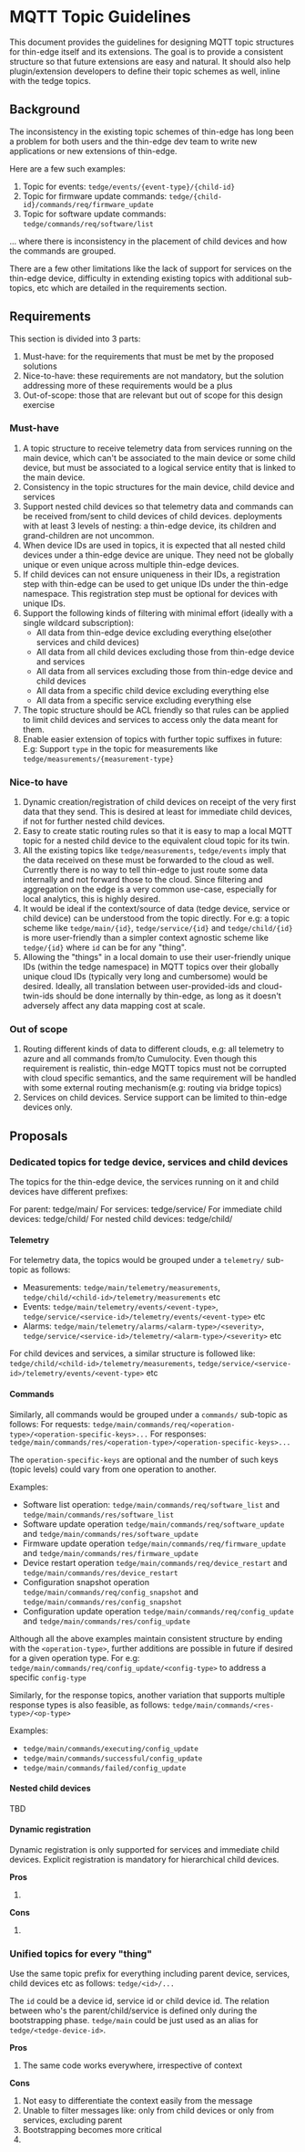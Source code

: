 # MQTT Topic Guidelines

This document provides the guidelines for designing MQTT topic structures for thin-edge itself and its extensions.
The goal is to provide a consistent structure so that future extensions are easy and natural.
It should also help plugin/extension developers to define their topic schemes as well, inline with the tedge topics.

## Background

The inconsistency in the existing topic schemes of thin-edge has long been a problem for both users and the
thin-edge dev team to write new applications or new extensions of thin-edge.

Here are a few such examples:
1. Topic for events: `tedge/events/{event-type}/{child-id}`
1. Topic for firmware update commands: `tedge/{child-id}/commands/req/firmware_update`
1. Topic for software update commands: `tedge/commands/req/software/list`

... where there is inconsistency in the placement of child devices and how the commands are grouped.

There are a few other limitations like the lack of support for services on the thin-edge device,
difficulty in extending existing topics with additional sub-topics, etc
which are detailed in the requirements section.

## Requirements

This section is divided into 3 parts:
1. Must-have: for the requirements that must be met by the proposed solutions
2. Nice-to-have: these requirements are not mandatory, but the solution addressing more of these requirements would be a plus
3. Out-of-scope: those that are relevant but out of scope for this design exercise

### Must-have

1. A topic structure to receive telemetry data from services running on the main device,
   which can't be associated to the main device or some child device,
   but must be associated to a logical service entity that is linked to the main device.
1. Consistency in the topic structures for the main device, child device and services
1. Support nested child devices so that telemetry data and commands can be received from/sent to child devices of child devices.
   deployments with at least 3 levels of nesting: a thin-edge device, its children and grand-children are not uncommon.
1. When device IDs are used in topics, it is expected that all nested child devices under a thin-edge device are unique.
   They need not be globally unique or even unique across multiple thin-edge devices.
1. If child devices can not ensure uniqueness in their IDs,
   a registration step with thin-edge can be used to get unique IDs under the thin-edge namespace.
   This registration step must be optional for devices with unique IDs.
1. Support the following kinds of filtering with minimal effort (ideally with a single wildcard subscription):
   * All data from thin-edge device excluding everything else(other services and child devices)
   * All data from all child devices excluding those from thin-edge device and services
   * All data from all services excluding those from thin-edge device and child devices
   * All data from a specific child device excluding everything else
   * All data from a specific service excluding everything else
1. The topic structure should be ACL friendly so that rules can be applied
   to limit child devices and services to access only the data meant for them.
1. Enable easier extension of topics with further topic suffixes in future:
   E.g: Support `type` in the topic for measurements like `tedge/measurements/{measurement-type}`

### Nice-to have

1. Dynamic creation/registration of child devices on receipt of the very first data that they send.
   This is desired at least for immediate child devices, if not for further nested child devices.
1. Easy to create static routing rules so that it is easy to map a local MQTT topic for a nested child device
   to the equivalent cloud topic for its twin.
1. All the existing topics like `tedge/measurements`, `tedge/events` imply that the data received on these
   must be forwarded to the cloud as well.
   Currently there is no way to tell thin-edge to just route some data internally and not forward those to the cloud.
   Since filtering and aggregation on the edge is a very common use-case, especially for local analytics, this is highly desired.
1. It would be ideal if the context/source of data (tedge device, service or child device)
   can be understood from the topic directly.
   For e.g: a topic scheme like `tedge/main/{id}`, `tedge/service/{id}` and `tedge/child/{id}` is more user-friendly
   than a simpler context agnostic scheme like `tedge/{id}` where `id` can be for any "thing".
1. Allowing the "things" in a local domain to use their user-friendly unique IDs (within the tedge namespace)
   in MQTT topics over their globally unique cloud IDs (typically very long and cumbersome) would be desired.
   Ideally, all translation between user-provided-ids and cloud-twin-ids should be done internally by thin-edge,
   as long as it doesn't adversely affect any data mapping cost at scale.

### Out of scope

1. Routing different kinds of data to different clouds, e.g: all telemetry to azure and all commands from/to Cumulocity.
   Even though this requirement is realistic, thin-edge MQTT topics must not be corrupted with cloud specific semantics,
   and the same requirement will be handled with some external routing mechanism(e.g: routing via bridge topics)
1. Services on child devices. Service support can be limited to thin-edge devices only.

## Proposals

### Dedicated topics for tedge device, services and child devices

The topics for the thin-edge device, the services running on it and child devices have different prefixes:

For parent: tedge/main/
For services: tedge/service/<service-id>
For immediate child devices: tedge/child/<child-id>
For nested child devices: tedge/child/<child-id>

#### Telemetry

For telemetry data, the topics would be grouped under a `telemetry/` sub-topic as follows:
* Measurements: `tedge/main/telemetry/measurements`, `tedge/child/<child-id>/telemetry/measurements` etc
* Events: `tedge/main/telemetry/events/<event-type>`, `tedge/service/<service-id>/telemetry/events/<event-type>` etc
* Alarms: `tedge/main/telemetry/alarms/<alarm-type>/<severity>`, `tedge/service/<service-id>/telemetry/<alarm-type>/<severity>` etc

For child devices and services, a similar structure is followed like: `tedge/child/<child-id>/telemetry/measurements`,
`tedge/service/<service-id>/telemetry/events/<event-type>` etc

#### Commands

Similarly, all commands would be grouped under a `commands/` sub-topic as follows:
For requests: `tedge/main/commands/req/<operation-type>/<operation-specific-keys>...`
For responses: `tedge/main/commands/res/<operation-type>/<operation-specific-keys>...`

The `operation-specific-keys` are optional and the number of such keys (topic levels) could vary from one operation to another.

Examples:
* Software list operation: `tedge/main/commands/req/software_list` and `tedge/main/commands/res/software_list`
* Software update operation `tedge/main/commands/req/software_update` and `tedge/main/commands/res/software_update`
* Firmware update operation `tedge/main/commands/req/firmware_update` and `tedge/main/commands/res/firmware_update`
* Device restart operation `tedge/main/commands/req/device_restart` and `tedge/main/commands/res/device_restart`
* Configuration snapshot operation `tedge/main/commands/req/config_snapshot` and `tedge/main/commands/res/config_snapshot`
* Configuration update operation `tedge/main/commands/req/config_update` and `tedge/main/commands/res/config_update`

Although all the above examples maintain consistent structure by ending with the `<operation-type>`,
further additions are possible in future if desired for a given operation type.
For e.g: `tedge/main/commands/req/config_update/<config-type>` to address a specific `config-type`

Similarly, for the response topics, another variation that supports multiple response types is also feasible, as follows:
`tedge/main/commands/<res-type>/<op-type>`

Examples:
* `tedge/main/commands/executing/config_update`
* `tedge/main/commands/successful/config_update`
* `tedge/main/commands/failed/config_update`

#### Nested child devices

TBD

#### Dynamic registration

Dynamic registration is only supported for services and immediate child devices.
Explicit registration is mandatory for hierarchical child devices.

**Pros**

1. 

**Cons**

1.

### Unified topics for every "thing"

Use the same topic prefix for everything including parent device, services, child devices etc as follows:
`tedge/<id>/...`

The `id` could be a device id, service id or child device id.
The relation between who's the parent/child/service is defined only during the bootstrapping phase.
`tedge/main` could be just used as an alias for `tedge/<tedge-device-id>`.

**Pros**

1. The same code works everywhere, irrespective of context

**Cons**

1. Not easy to differentiate the context easily from the message
1. Unable to filter messages like: only from child devices  or only from services, excluding parent
1. Bootstrapping becomes more critical
1. 

